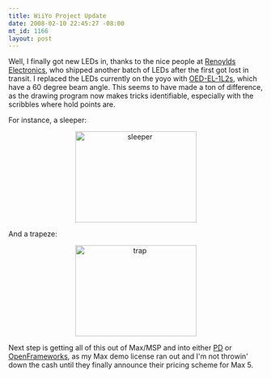 ```yaml
--- 
title: WiiYo Project Update
date: 2008-02-10 22:45:27 -08:00
mt_id: 1166
layout: post
---
```

Well, I finally got new LEDs in, thanks to the nice people at <A HREF='http://www.rentron.com'>Renoylds Electronics</A>, who shipped another batch of LEDs after the first got lost in transit. I replaced the LEDs currently on the yoyo with <A HREF='http://www.rentron.com/remote_control/IRLED.htm#1L2'>OED-EL-1L2s</A>, which have a 60 degree beam angle. This seems to have made a ton of difference, as the drawing program now makes tricks identifiable, especially with the scribbles where hold points are.

For instance, a sleeper:

<CENTER><a href="http://www.flickr.com/photos/qdot76367/2256612367/" title="sleeper by qdot76367, on Flickr"><img src="http://farm3.static.flickr.com/2258/2256612367_255047d5cf_m.jpg" width="240" height="180" alt="sleeper" /></a></CENTER>

And a trapeze:

<CENTER><a href="http://www.flickr.com/photos/qdot76367/2256612379/" title="trap by qdot76367, on Flickr"><img src="http://farm3.static.flickr.com/2285/2256612379_d2f6227706_m.jpg" width="240" height="180" alt="trap" /></a></CENTER>

Next step is getting all of this out of Max/MSP and into either <A HREF='http://puredata.info'>PD</A> or <A HREF='http://www.openframeworks.cc'>OpenFrameworks</A>, as my Max demo license ran out and I'm not throwin' down the cash until they finally announce their pricing scheme for Max 5. 
